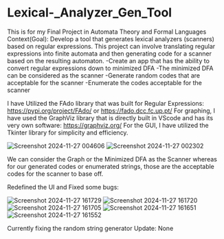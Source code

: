 # Lexical-_Analyzer_Gen_Tool
This is for my Final Project in Automata Theory and Formal Languages
Context(Goal): Develop a tool that generates lexical analyzers (scanners) based on regular expressions. This project can involve translating regular expressions into finite automata and then generating code for a scanner based on the resulting automaton.
  -Create an app that has the ability to convert regular expressions down to minimized DFA
  -The minimized DFA can be considered as the scanner
  -Generate random codes that are acceptable for the scanner
  -Enumerate the codes acceptable for the scanner

I have Utilized the FAdo library that was built for Regular Expressions: https://pypi.org/project/FAdo/ or https://fado.dcc.fc.up.pt/
For graphing, I have used the GraphViz library that is directly built in VScode and has its very own software: https://graphviz.org/
For the GUI, I have utilized the Tkinter library for simplicity and efficiency.

![Screenshot 2024-11-27 004606](https://github.com/user-attachments/assets/0cda0958-89ea-4191-afaa-e5b9bd498413)
![Screenshot 2024-11-27 002302](https://github.com/user-attachments/assets/67e81454-7016-4a9b-879f-cddc5afb8254)

We can consider the Graph or the Minimized DFA as the Scanner
whereas for our generated codes or enumerated strings, those are the acceptable codes
for the scanner to base off.

Redefined the UI and Fixed some bugs:


![Screenshot 2024-11-27 161729](https://github.com/user-attachments/assets/df17a782-0cde-4589-8d51-c65c220263b3)
![Screenshot 2024-11-27 161720](https://github.com/user-attachments/assets/3a2f8b9a-ba2a-43d8-8476-1e416b01541d)
![Screenshot 2024-11-27 161705](https://github.com/user-attachments/assets/4d21395c-e36a-4df2-a35a-3d071030c5e4)
![Screenshot 2024-11-27 161651](https://github.com/user-attachments/assets/b9a487b4-c9fe-4671-9b89-e1daf514c129)
![Screenshot 2024-11-27 161552](https://github.com/user-attachments/assets/385d5908-2eb0-4bb2-a8f8-2a72bc6ba65f)

Currently fixing the random string generator
Update: None